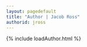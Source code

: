 ```yaml
---
layout: pagedefault
title: "Author | Jacob Ross"
authorid: jross
---
```

{% include loadAuthor.html %}

